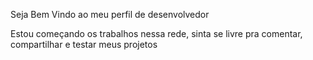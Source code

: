 Seja Bem Vindo ao meu perfil de desenvolvedor

Estou começando os trabalhos nessa rede, sinta se livre pra comentar, compartilhar e testar meus projetos

<!--
**VictorTosetti/VictorTosetti** is a ✨ _special_ ✨ repository because its `README.md` (this file) appears on your GitHub profile.

Here are some ideas to get you started:

- 🔭 I’m currently working on ...
- 🌱 I’m currently learning ...
- 👯 I’m looking to collaborate on ...
- 🤔 I’m looking for help with ...
- 💬 Ask me about ...
- 📫 How to reach me: ...
- 😄 Pronouns: ...
- ⚡ Fun fact: ...
-->
